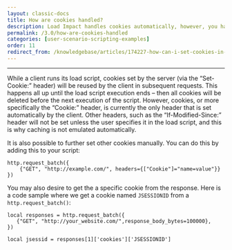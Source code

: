 ```yaml
---
layout: classic-docs
title: How are cookies handled?
description: Load Impact handles cookies automatically, however, you have access to set them yourself and get them from the response for use in your load test.
permalink: /3.0/how-are-cookies-handled
categories: [user-scenario-scripting-examples]
order: 11
redirect_from: /knowledgebase/articles/174227-how-can-i-set-cookies-in-load-impact
---
```


***

While a client runs its load script, cookies set by the server (via the “Set-Cookie:” header) will be reused by the client in subsequent requests. This happens all up until the load script execution ends – then all cookies will be deleted before the next execution of the script. However, cookies, or more specifically the “Cookie:” header, is currently the only header that is set automatically by the client. Other headers, such as the “If-Modified-Since:” header will not be set unless the user specifies it in the load script, and this is why caching is not emulated automatically.

It is also possible to further set other cookies manually. You can do this by adding this to your script:

```
http.request_batch({
    {"GET", "http://example.com/", headers={["Cookie"]="name=value"}}
})
```

You may also desire to get the a specific cookie from the response.  Here is a code sample where we get a cookie named `JSESSIONID` from a `http.request_batch()`:

```
local responses = http.request_batch({
   {"GET", "http://your_website.com/",response_body_bytes=100000},
})

local jsessid = responses[1]['cookies']['JSESSIONID']
```
